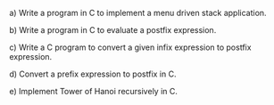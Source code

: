 a) Write a program in C to implement a menu
driven stack application.

b) Write a program in C to evaluate a postfix
expression.

c) Write a C program to convert a given infix
expression to postfix expression.

d) Convert a prefix expression to postfix in
C.

e) Implement Tower of Hanoi
recursively in C.
